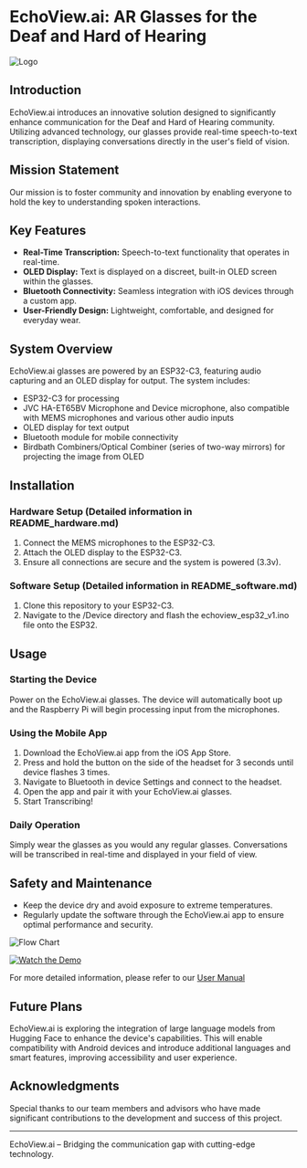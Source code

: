 # EchoView.ai: AR Glasses for the Deaf and Hard of Hearing

![Logo](images/Logo.png)

## Introduction
EchoView.ai introduces an innovative solution designed to significantly enhance communication for the Deaf and Hard of Hearing community. Utilizing advanced technology, our glasses provide real-time speech-to-text transcription, displaying conversations directly in the user's field of vision.

## Mission Statement
Our mission is to foster community and innovation by enabling everyone to hold the key to understanding spoken interactions.

## Key Features
- **Real-Time Transcription:** Speech-to-text functionality that operates in real-time.
- **OLED Display:** Text is displayed on a discreet, built-in OLED screen within the glasses.
- **Bluetooth Connectivity:** Seamless integration with iOS devices through a custom app.
- **User-Friendly Design:** Lightweight, comfortable, and designed for everyday wear.

## System Overview
EchoView.ai glasses are powered by an ESP32-C3, featuring audio capturing and an OLED display for output. The system includes:
- ESP32-C3 for processing
- JVC HA-ET65BV Microphone and Device microphone, also compatible with MEMS microphones and various other audio inputs
- OLED display for text output
- Bluetooth module for mobile connectivity
- Birdbath Combiners/Optical Combiner (series of two-way mirrors) for projecting the image from OLED

## Installation
### Hardware Setup (Detailed information in README_hardware.md)
1. Connect the MEMS microphones to the ESP32-C3.
2. Attach the OLED display to the ESP32-C3.
3. Ensure all connections are secure and the system is powered (3.3v).

### Software Setup (Detailed information in README_software.md)
1. Clone this repository to your ESP32-C3.
2. Navigate to the /Device directory and flash the echoview_esp32_v1.ino file onto the ESP32.

## Usage
### Starting the Device
Power on the EchoView.ai glasses. The device will automatically boot up and the Raspberry Pi will begin processing input from the microphones.

### Using the Mobile App
1. Download the EchoView.ai app from the iOS App Store.
2. Press and hold the button on the side of the headset for 3 seconds until device flashes 3 times.
3. Navigate to Bluetooth in device Settings and connect to the headset.
4. Open the app and pair it with your EchoView.ai glasses.
5. Start Transcribing!

### Daily Operation
Simply wear the glasses as you would any regular glasses. Conversations will be transcribed in real-time and displayed in your field of view.

## Safety and Maintenance
- Keep the device dry and avoid exposure to extreme temperatures.
- Regularly update the software through the EchoView.ai app to ensure optimal performance and security.

![Flow Chart](images/flow_chart.png)

[![Watch the Demo](images/glasses2)](https://drive.google.com/file/d/1j2KLc6h1_2RdIPNPQ-ITHF-1azErev8u/view?usp=sharing "Watch the Demo")

For more detailed information, please refer to our [User Manual](Documentation/CopyOfPreviousReports/UserManual.pdf)

## Future Plans
EchoView.ai is exploring the integration of large language models from Hugging Face to enhance the device's capabilities. This will enable compatibility with Android devices and introduce additional languages and smart features, improving accessibility and user experience.

## Acknowledgments
Special thanks to our team members and advisors who have made significant contributions to the development and success of this project.

---
EchoView.ai – Bridging the communication gap with cutting-edge technology.
